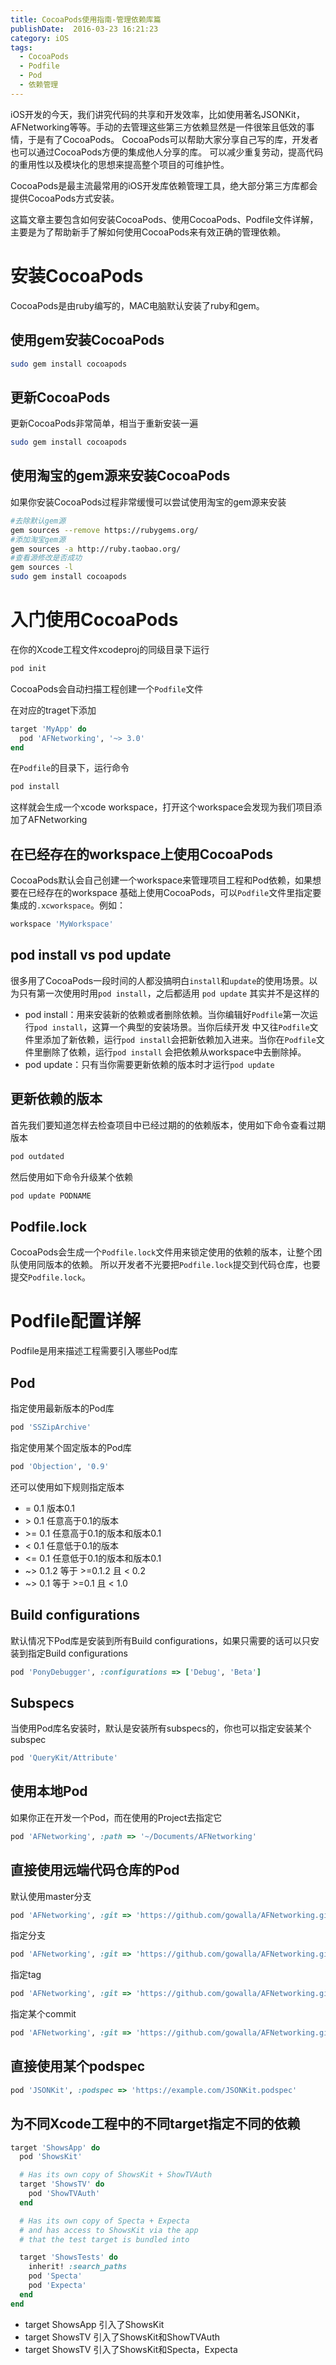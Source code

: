 ```yaml
---
title: CocoaPods使用指南-管理依赖库篇
publishDate:  2016-03-23 16:21:23
category: iOS
tags:
  - CocoaPods
  - Podfile
  - Pod
  - 依赖管理
---
```


iOS开发的今天，我们讲究代码的共享和开发效率，比如使用著名JSONKit，AFNetworking等等。手动的去管理这些第三方依赖显然是一件很笨且低效的事情，于是有了CocoaPods。
CocoaPods可以帮助大家分享自己写的库，开发者也可以通过CocoaPods方便的集成他人分享的库。
可以减少重复劳动，提高代码的重用性以及模块化的思想来提高整个项目的可维护性。

CocoaPods是最主流最常用的iOS开发库依赖管理工具，绝大部分第三方库都会提供CocoaPods方式安装。

这篇文章主要包含如何安装CocoaPods、使用CocoaPods、Podfile文件详解，主要是为了帮助新手了解如何使用CocoaPods来有效正确的管理依赖。

<!-- toc -->

<!-- more -->

# 安装CocoaPods

CocoaPods是由ruby编写的，MAC电脑默认安装了ruby和gem。

## 使用gem安装CocoaPods
```bash
sudo gem install cocoapods
```

## 更新CocoaPods
更新CocoaPods非常简单，相当于重新安装一遍
```bash
sudo gem install cocoapods
```

## 使用淘宝的gem源来安装CocoaPods
如果你安装CocoaPods过程非常缓慢可以尝试使用淘宝的gem源来安装

```bash
#去除默认gem源
gem sources --remove https://rubygems.org/
#添加淘宝gem源
gem sources -a http://ruby.taobao.org/
#查看源修改是否成功
gem sources -l
sudo gem install cocoapods
```

# 入门使用CocoaPods

在你的Xcode工程文件xcodeproj的同级目录下运行
```bash
pod init
```
CocoaPods会自动扫描工程创建一个`Podfile`文件

在对应的traget下添加
```ruby
target 'MyApp' do
  pod 'AFNetworking', '~> 3.0'
end
```
在`Podfile`的目录下，运行命令
```bash
pod install
```
这样就会生成一个xcode workspace，打开这个workspace会发现为我们项目添加了AFNetworking

## 在已经存在的workspace上使用CocoaPods
CocoaPods默认会自己创建一个workspace来管理项目工程和Pod依赖，如果想要在已经存在的workspace
基础上使用CocoaPods，可以`Podfile`文件里指定要集成的`.xcworkspace`。例如：

```ruby
workspace 'MyWorkspace'
```

## pod install vs pod update
很多用了CocoaPods一段时间的人都没搞明白`install`和`update`的使用场景。以为只有第一次使用时用`pod install`，之后都适用
`pod update` 其实并不是这样的

* pod install：用来安装新的依赖或者删除依赖。当你编辑好`Podfile`第一次运行`pod install`，这算一个典型的安装场景。当你后续开发
中又往`Podfile`文件里添加了新依赖，运行`pod install`会把新依赖加入进来。当你在`Podfile`文件里删除了依赖，运行`pod install`
会把依赖从workspace中去删除掉。
* pod update：只有当你需要更新依赖的版本时才运行`pod update`

## 更新依赖的版本
首先我们要知道怎样去检查项目中已经过期的的依赖版本，使用如下命令查看过期版本
```bash
pod outdated
```
然后使用如下命令升级某个依赖
```bash
pod update PODNAME
```

## Podfile.lock
CocoaPods会生成一个`Podfile.lock`文件用来锁定使用的依赖的版本，让整个团队使用同版本的依赖。
所以开发者不光要把`Podfile.lock`提交到代码仓库，也要提交`Podfile.lock`。


# Podfile配置详解

Podfile是用来描述工程需要引入哪些Pod库

## Pod
指定使用最新版本的Pod库
```ruby
pod 'SSZipArchive'
```

指定使用某个固定版本的Pod库
```ruby
pod 'Objection', '0.9'
```

还可以使用如下规则指定版本
* = 0.1 版本0.1
* \> 0.1 任意高于0.1的版本
* \>= 0.1 任意高于0.1的版本和版本0.1
* < 0.1 任意低于0.1的版本
* <= 0.1 任意低于0.1的版本和版本0.1
* ~> 0.1.2 等于 >=0.1.2 且 < 0.2
* ~> 0.1 等于 >=0.1 且 < 1.0

## Build configurations
默认情况下Pod库是安装到所有Build configurations，如果只需要的话可以只安装到指定Build configurations
```ruby
pod 'PonyDebugger', :configurations => ['Debug', 'Beta']
```

## Subspecs
当使用Pod库名安装时，默认是安装所有subspecs的，你也可以指定安装某个subspec
```ruby
pod 'QueryKit/Attribute'
```

## 使用本地Pod
如果你正在开发一个Pod，而在使用的Project去指定它
```ruby
pod 'AFNetworking', :path => '~/Documents/AFNetworking'
```

## 直接使用远端代码仓库的Pod
默认使用master分支
```ruby
pod 'AFNetworking', :git => 'https://github.com/gowalla/AFNetworking.git'
```

指定分支
```ruby
pod 'AFNetworking', :git => 'https://github.com/gowalla/AFNetworking.git', :branch => 'dev'
```

指定tag
```ruby
pod 'AFNetworking', :git => 'https://github.com/gowalla/AFNetworking.git', :tag => '0.7.0'
```

指定某个commit
```ruby
pod 'AFNetworking', :git => 'https://github.com/gowalla/AFNetworking.git', :commit => '082f8319af'
```

## 直接使用某个podspec
```ruby
pod 'JSONKit', :podspec => 'https://example.com/JSONKit.podspec'
```

## 为不同Xcode工程中的不同target指定不同的依赖
```ruby
target 'ShowsApp' do
  pod 'ShowsKit'

  # Has its own copy of ShowsKit + ShowTVAuth
  target 'ShowsTV' do
    pod 'ShowTVAuth'
  end

  # Has its own copy of Specta + Expecta
  # and has access to ShowsKit via the app
  # that the test target is bundled into

  target 'ShowsTests' do
    inherit! :search_paths
    pod 'Specta'
    pod 'Expecta'
  end
end
```
* target ShowsApp 引入了ShowsKit
* target ShowsTV 引入了ShowsKit和ShowTVAuth
* target ShowsTV 引入了ShowsKit和Specta，Expecta